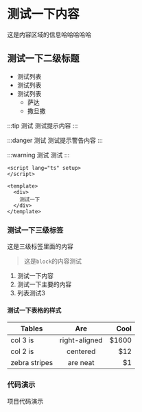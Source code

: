 # 测试一下内容

这是内容区域的信息哈哈哈哈哈

## 测试一下二级标题

* 测试列表
* 测试列表
* 测试列表
  * 萨达
  * 撒旦撒

:::tip 测试
测试提示内容
:::

:::danger 测试
测试提示警告内容
:::

:::warning 测试
测试
:::

```vue
<script lang="ts" setup>
</script>

<template>
  <div>
    测试一下
  </div>
</template>
```

### 测试一下三级标签

这是三级标签里面的内容

> 这是`block`的内容测试

1. 测试一下内容
2. 测试一下主要的内容
3. 列表测试3

#### 测试一下表格的样式

| Tables        |      Are      |  Cool |
| ------------- | :-----------: | ----: |
| col 3 is      | right-aligned | $1600 |
| col 2 is      |   centered    |   $12 |
| zebra stripes |   are neat    |    $1 |

### 代码演示

项目代码演示

<demo src="./demos/basic.vue" />
